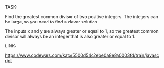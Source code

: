 TASK:

Find the greatest common divisor of two positive integers. The integers can be large, so you need to find a clever solution.

The inputs x and y are always greater or equal to 1, so the greatest common divisor will always be an integer that is also greater or equal to 1.

LINK: 

https://www.codewars.com/kata/5500d54c2ebe0a8e8a0003fd/train/javascript